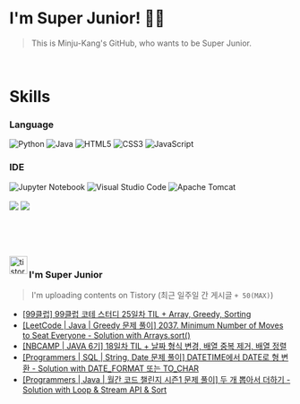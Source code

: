 
# I'm Super Junior! 🐱‍🏍
  > This is Minju-Kang's GitHub, who wants to be Super Junior.

<br>

<h1>Skills</h1>
<h3>Language</h3>
<div sytle="display:inline;">
<img alt="Python" src="https://img.shields.io/badge/Python-3776AB?style=flat-square&logo=Python&logoColor=white"/>
<img alt="Java" src="https://img.shields.io/badge/JAVA-007396?style=flat-square&logo=Java&logoColor=white"/>
<img alt="HTML5" src="https://img.shields.io/badge/HTML5-E34F26?style=flat-square&logo=HTML5&logoColor=white"/>
<img alt="CSS3" src="https://img.shields.io/badge/CSS3-1572B6?style=flat-square&logo=CSS3&logoColor=white"/>
<img alt="JavaScript" src="https://img.shields.io/badge/JavaScript-F7DF1E?style=flat-square&logo=JavaScript&logoColor=black"/>
</div>
<h3>IDE</h3>
<div sytle="display:inline;">
<img alt="Jupyter Notebook" src="https://img.shields.io/badge/Jupyter-F37626?style=flat-square&logo=Jupyter&logoColor=white"/>
<img alt="Visual Studio Code" src="https://img.shields.io/badge/Visual Studio Code-007ACC?style=flat-square&logo=Visual Studio Code&logoColor=white"/>
<img alt="Apache Tomcat" src="https://img.shields.io/badge/Apache Tomcat-F8DC75?style=flat-square&logo=Apache Tomcat&logoColor=black"/>
</div>
<br>

<img src="https://github-readme-stats.vercel.app/api/top-langs/?username=minjukang727" >
<img src="https://github-readme-stats.vercel.app/api?username=MinjuKang727&show_icons=true&theme=radical">

<br><br>


<br>

<img src="https://github.com/MinjuKang727/MinjuKang727/assets/108849480/0ac49170-7c8c-4c99-b0e5-86c414fc591c" alt="tistory-icon_IamSuperJunior" width="32px" align="left">

###  I'm Super Junior
  > I'm uploading contents on Tistory  (최근 일주일 간 게시글 `+ 50(MAX)`)  

- <a href="https://ajtwltsk.tistory.com/152"> [99클럽] 99클럽 코테 스터디 25일차 TIL + Array, Greedy, Sorting </a><br>  
- <a href="https://ajtwltsk.tistory.com/151"> [LeetCode | Java | Greedy 문제 풀이] 2037. Minimum Number of Moves to Seat Everyone - Solution with Arrays.sort() </a><br>  
- <a href="https://ajtwltsk.tistory.com/150"> [NBCAMP | JAVA 6기] 18일차 TIL + 날짜 형식 변경, 배열 중복 제거, 배열 정렬 </a><br>  
- <a href="https://ajtwltsk.tistory.com/149"> [Programmers | SQL | String, Date 문제 풀이] DATETIME에서 DATE로 형 변환 - Solution with DATE_FORMAT 또는 TO_CHAR </a><br>  
- <a href="https://ajtwltsk.tistory.com/148"> [Programmers | Java | 월간 코드 챌린지 시즌1  문제 풀이] 두 개 뽑아서 더하기 - Solution with Loop &amp; Stream API &amp; Sort </a><br>  

